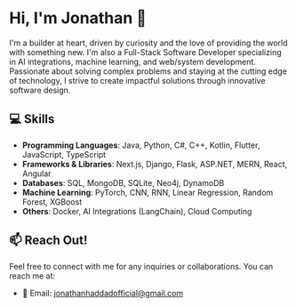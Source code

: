 # Hi, I'm Jonathan  👋
I'm a builder at heart, driven by curiosity and the love of providing the world with something new.
I'm also a Full-Stack Software Developer specializing in AI integrations, machine learning, and web/system development. Passionate about solving complex problems and staying at the cutting edge of technology, I strive to create impactful solutions through innovative software design.

## 💻 Skills
- **Programming Languages**: Java, Python, C#, C++, Kotlin, Flutter, JavaScript, TypeScript
- **Frameworks & Libraries**: Next.js, Django, Flask, ASP.NET, MERN, React, Angular
- **Databases**: SQL, MongoDB, SQLite, Neo4j, DynamoDB
- **Machine Learning**: PyTorch, CNN, RNN, Linear Regression, Random Forest, XGBoost
- **Others**: Docker, AI Integrations (LangChain), Cloud Computing

## 📫 Reach Out!
Feel free to connect with me for any inquiries or collaborations. You can reach me at:
- 📧 Email: [jonathanhaddadofficial@gmail.com](mailto:jonathanhaddadofficial@gmail.com)
